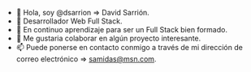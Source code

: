 - 👋 Hola, soy @dsarrion => David Sarrión.
- 👀 Desarrollador Web Full Stack.
- 🌱 En continuo aprendizaje para ser un Full Stack bien formado.
- 💞️ Me gustaria colaborar en algún proyecto interesante.
- 📫 Puede ponerse en contacto conmigo a través de mi dirección de correo electrónico => samidas@msn.com.

<!---
dsarrion/dsarrion is a ✨ special ✨ repository because its `README.md` (this file) appears on your GitHub profile.
You can click the Preview link to take a look at your changes.
--->
